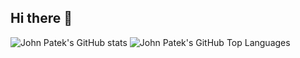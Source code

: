 ## Hi there 👋

![John Patek's GitHub stats](https://github-readme-stats.vercel.app/api?username=johnpatek&show_icons=true&theme=dark)
![John Patek's GitHub Top Languages](https://github-readme-stats.vercel.app/api/top-langs/?username=johnpatek&show_icons=true&layout=pie&theme=dark)
